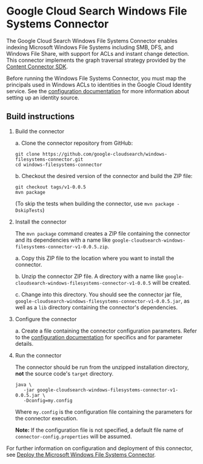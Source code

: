 # Google Cloud Search Windows File Systems Connector

The Google Cloud Search Windows File Systems Connector enables indexing Microsoft Windows File
Systems including SMB, DFS, and Windows File Share, with support for ACLs and instant change
detection. This connector implements the graph traversal strategy provided by the
[Content Connector SDK](https://developers.google.com/cloud-search/docs/guides/content-connector).

Before running the Windows File Systems Connector, you must map the principals used in
Windows ACLs to identities in the Google Cloud Identity service. See the
[configuration documentation](https://developers.google.com/cloud-search/docs/guides/filesystem-connector#configure-datasource-access)
for more information about setting up an identity source.


## Build instructions

1. Build the connector

   a. Clone the connector repository from GitHub:
      ```
      git clone https://github.com/google-cloudsearch/windows-filesystems-connector.git
      cd windows-filesystems-connector
      ```

   b. Checkout the desired version of the connector and build the ZIP file:
      ```
      git checkout tags/v1-0.0.5
      mvn package
      ```
      (To skip the tests when building the connector, use `mvn package -DskipTests`)


2. Install the connector

   The `mvn package` command creates a ZIP file containing the
   connector and its dependencies with a name like
   `google-cloudsearch-windows-filesystems-connector-v1-0.0.5.zip`.

   a. Copy this ZIP file to the location where you want to install the connector.

   b. Unzip the connector ZIP file. A directory with a name like
      `google-cloudsearch-windows-filesystems-connector-v1-0.0.5` will be created.

   c. Change into this directory. You should see the connector jar file,
      `google-cloudsearch-windows-filesystems-connector-v1-0.0.5.jar`, as well as a `lib`
      directory containing the connector's dependencies.


3. Configure the connector

   a. Create a file containing the connector configuration parameters. Refer to the
   [configuration documentation](https://developers.google.com/cloud-search/docs/guides/filesystem-connector#specify-configuration)
   for specifics and for parameter details.


4. Run the connector

   The connector should be run from the unzipped installation directory, **not** the source
   code's `target` directory.

   ```
   java \
      -jar google-cloudsearch-windows-filesystems-connector-v1-0.0.5.jar \
      -Dconfig=my.config
   ```

   Where `my.config` is the configuration file containing the parameters for the
   connector execution.

   **Note:** If the configuration file is not specified, a default file name of
   `connector-config.properties` will be assumed.


For further information on configuration and deployment of this connector, see
[Deploy the Microsoft Windows File Systems Connector](https://developers.google.com/cloud-search/docs/guides/filesystem-connector).

